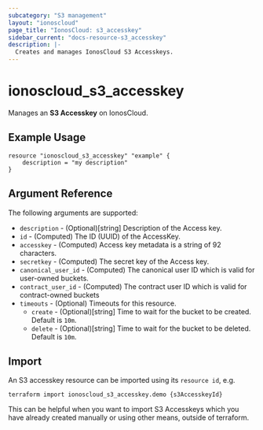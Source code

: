 ```yaml
---
subcategory: "S3 management"
layout: "ionoscloud"
page_title: "IonosCloud: s3_accesskey"
sidebar_current: "docs-resource-s3_accesskey"
description: |-
  Creates and manages IonosCloud S3 Accesskeys.
---
```


# ionoscloud_s3_accesskey

Manages an **S3 Accesskey** on IonosCloud.

## Example Usage

```hcl
resource "ionoscloud_s3_accesskey" "example" {
    description = "my description"
}
```

## Argument Reference

The following arguments are supported:

- `description` - (Optional)[string] Description of the Access key.
- `id` - (Computed)  The ID (UUID) of the AccessKey.
- `accesskey` - (Computed)  Access key metadata is a string of 92 characters.
- `secretkey` - (Computed)  The secret key of the Access key.
- `canonical_user_id` - (Computed)  The canonical user ID which is valid for user-owned buckets.
- `contract_user_id` - (Computed)  The contract user ID which is valid for contract-owned buckets
- `timeouts` - (Optional) Timeouts for this resource.
  - `create` - (Optional)[string] Time to wait for the bucket to be created. Default is `10m`.
  - `delete` - (Optional)[string] Time to wait for the bucket to be deleted. Default is `10m`.

## Import

An S3 accesskey resource can be imported using its `resource id`, e.g.

```shell
terraform import ionoscloud_s3_accesskey.demo {s3AccesskeyId}
```

This can be helpful when you want to import S3 Accesskeys which you have already created manually or using other means, outside of terraform.
